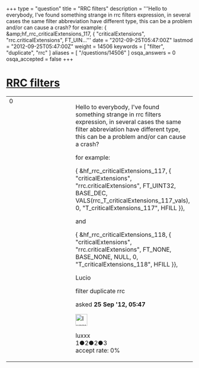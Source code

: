 +++
type = "question"
title = "RRC filters"
description = '''Hello to everybody, I&#x27;ve found something strange in rrc filters expression, in several cases the same filter abbreviation have different type, this can be a problem and/or can cause a crash? for example: { &amp;amp;hf_rrc_criticalExtensions_117,  { &quot;criticalExtensions&quot;, &quot;rrc.criticalExtensions&quot;,  FT_UIN...'''
date = "2012-09-25T05:47:00Z"
lastmod = "2012-09-25T05:47:00Z"
weight = 14506
keywords = [ "filter", "duplicate", "rrc" ]
aliases = [ "/questions/14506" ]
osqa_answers = 0
osqa_accepted = false
+++

<div class="headNormal">

# [RRC filters](/questions/14506/rrc-filters)

</div>

<div id="main-body">

<div id="askform">

<table id="question-table" style="width:100%;"><colgroup><col style="width: 50%" /><col style="width: 50%" /></colgroup><tbody><tr class="odd"><td style="width: 30px; vertical-align: top"><div class="vote-buttons"><div id="post-14506-score" class="post-score" title="current number of votes">0</div><div id="favorite-count" class="favorite-count"></div></div></td><td><div id="item-right"><div class="question-body"><p>Hello to everybody, I've found something strange in rrc filters expression, in several cases the same filter abbreviation have different type, this can be a problem and/or can cause a crash?</p><p>for example:</p><p>{ &amp;hf_rrc_criticalExtensions_117, { "criticalExtensions", "rrc.criticalExtensions", FT_UINT32, BASE_DEC, VALS(rrc_T_criticalExtensions_117_vals), 0, "T_criticalExtensions_117", HFILL }},</p><p>and</p><p>{ &amp;hf_rrc_criticalExtensions_118, { "criticalExtensions", "rrc.criticalExtensions", FT_NONE, BASE_NONE, NULL, 0, "T_criticalExtensions_118", HFILL }},</p><p>Lucio</p></div><div id="question-tags" class="tags-container tags">filter duplicate rrc</div><div id="question-controls" class="post-controls"></div><div class="post-update-info-container"><div class="post-update-info post-update-info-user"><p>asked <strong>25 Sep '12, 05:47</strong></p><img src="https://secure.gravatar.com/avatar/3badef3f7a64dd34ca4824360fdd27bf?s=32&amp;d=identicon&amp;r=g" class="gravatar" width="32" height="32" alt="luxxx&#39;s gravatar image" /><p>luxxx<br />
<span class="score" title="1 reputation points">1</span><span title="2 badges"><span class="badge1">●</span><span class="badgecount">2</span></span><span title="2 badges"><span class="silver">●</span><span class="badgecount">2</span></span><span title="3 badges"><span class="bronze">●</span><span class="badgecount">3</span></span><br />
<span class="accept_rate" title="Rate of the user&#39;s accepted answers">accept rate:</span> <span title="luxxx has no accepted answers">0%</span></p></div></div><div id="comments-container-14506" class="comments-container"></div><div id="comment-tools-14506" class="comment-tools"></div><div class="clear"></div><div id="comment-14506-form-container" class="comment-form-container"></div><div class="clear"></div></div></td></tr></tbody></table>

</div>

</div>

